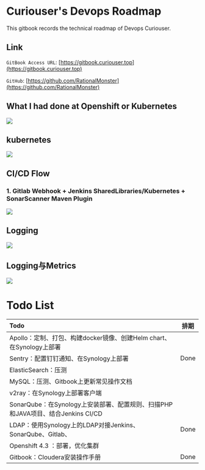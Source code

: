 # **Curiouser's Devops Roadmap**

This gitbook records the technical roadmap of Devops Curiouser.

## **Link**

`GitBook Access URL`: [https://gitbook.curiouser.top](https://gitbook.curiouser.top)

`GitHub`: [https://github.com/RationalMonster](https://github.com/RationalMonster)

## What I had done at Openshift or Kubernetes

![](http://assets.processon.com/chart_image/5ca2b2e2e4b0cfb7342436a2.png)

## kubernetes

![](http://assets.processon.com/chart_image/5def3e57e4b00859676c594b.png)

## CI/CD Flow

### 1. Gitlab Webhook + Jenkins SharedLibraries/Kubernetes + SonarScanner Maven Plugin

![](http://assets.processon.com/chart_image/5db1147be4b0ea86c4119d0e.png)

## Logging

![](http://assets.processon.com/chart_image/5d8336cfe4b0feb008697add.png)

## Logging与Metrics

![](http://assets.processon.com/chart_image/5beec91be4b027a022a8b12b.png)



# Todo List

| Todo                                                         | 排期 |
| :----------------------------------------------------------- | ---- |
| Apollo：定制、打包、构建docker镜像、创建Helm chart、在Synology上部署 |      |
| Sentry：配置钉钉通知、在Synology上部署                       | Done |
| ElasticSearch：压测                                          |      |
| MySQL：压测、Gitbook上更新常见操作文档                       |      |
| v2ray：在Synology上部署客户端                                |      |
| SonarQube：在Synology上安装部署、配置规则、扫描PHP和JAVA项目、结合Jenkins CI/CD |      |
| LDAP：使用Synology上的LDAP对接Jenkins、SonarQube、Gitlab、   | Done |
| Openshift 4.3 ：部署，优化集群                               |      |
| Gitbook：Cloudera安装操作手册                                | Done |

